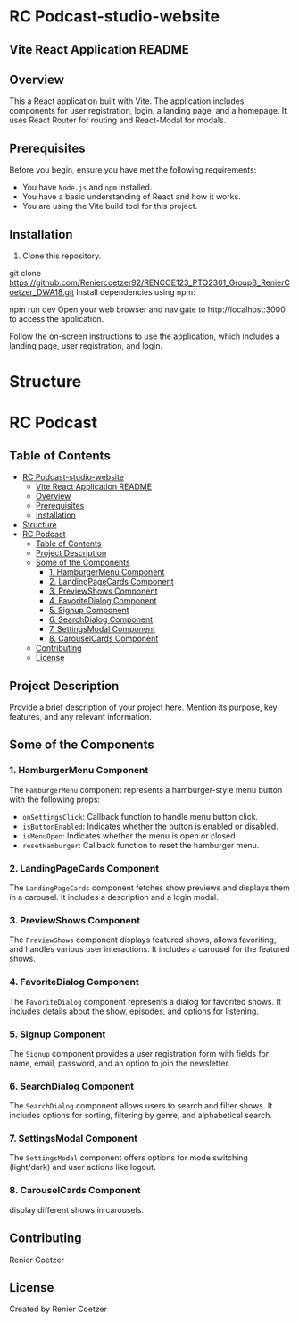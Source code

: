 # RC Podcast-studio-website

## Vite React Application README

## Overview

This a React application built with Vite. The application includes components for user registration, login, a landing page, and a homepage. It uses React Router for routing and React-Modal for modals.

## Prerequisites

Before you begin, ensure you have met the following requirements:

- You have `Node.js` and `npm` installed.
- You have a basic understanding of React and how it works.
- You are using the Vite build tool for this project.

## Installation

1. Clone this repository.

git clone https://github.com/Reniercoetzer92/RENCOE123_PTO2301_GroupB_RenierCoetzer_DWA18.git
Install dependencies using npm:

npm run dev
Open your web browser and navigate to http://localhost:3000 to access the application.

Follow the on-screen instructions to use the application, which includes a landing page, user registration, and login.

# Structure

# RC Podcast

## Table of Contents

- [RC Podcast-studio-website](#rc-podcast-studio-website)
  - [Vite React Application README](#vite-react-application-readme)
  - [Overview](#overview)
  - [Prerequisites](#prerequisites)
  - [Installation](#installation)
- [Structure](#structure)
- [RC Podcast](#rc-podcast)
  - [Table of Contents](#table-of-contents)
  - [Project Description](#project-description)
  - [Some of the Components](#some-of-the-components)
    - [1. HamburgerMenu Component](#1-hamburgermenu-component)
    - [2. LandingPageCards Component](#2-landingpagecards-component)
    - [3. PreviewShows Component](#3-previewshows-component)
    - [4. FavoriteDialog Component](#4-favoritedialog-component)
    - [5. Signup Component](#5-signup-component)
    - [6. SearchDialog Component](#6-searchdialog-component)
    - [7. SettingsModal Component](#7-settingsmodal-component)
    - [8. CarouselCards Component](#8-carouselcards-component)
  - [Contributing](#contributing)
  - [License](#license)

## Project Description

Provide a brief description of your project here. Mention its purpose, key features, and any relevant information.

## Some of the Components

### 1. HamburgerMenu Component

The `HamburgerMenu` component represents a hamburger-style menu button with the following props:

- `onSettingsClick`: Callback function to handle menu button click.
- `isButtonEnabled`: Indicates whether the button is enabled or disabled.
- `isMenuOpen`: Indicates whether the menu is open or closed.
- `resetHamburger`: Callback function to reset the hamburger menu.

### 2. LandingPageCards Component

The `LandingPageCards` component fetches show previews and displays them in a carousel. It includes a description and a login modal.

### 3. PreviewShows Component

The `PreviewShows` component displays featured shows, allows favoriting, and handles various user interactions. It includes a carousel for the featured shows.

### 4. FavoriteDialog Component

The `FavoriteDialog` component represents a dialog for favorited shows. It includes details about the show, episodes, and options for listening.

### 5. Signup Component

The `Signup` component provides a user registration form with fields for name, email, password, and an option to join the newsletter.

### 6. SearchDialog Component

The `SearchDialog` component allows users to search and filter shows. It includes options for sorting, filtering by genre, and alphabetical search.

### 7. SettingsModal Component

The `SettingsModal` component offers options for mode switching (light/dark) and user actions like logout.

### 8. CarouselCards Component

display different shows in carousels.

## Contributing

Renier Coetzer

## License

Created by Renier Coetzer

